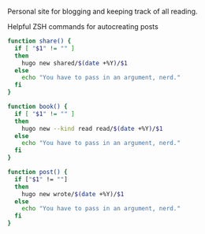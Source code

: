 Personal site for blogging and keeping track of all reading.

Helpful ZSH commands for autocreating posts

```bash
function share() {
  if [ "$1" != "" ]
  then
    hugo new shared/$(date +%Y)/$1
  else 
    echo "You have to pass in an argument, nerd."
  fi
}

function book() {
  if [ "$1" != "" ]
  then
    hugo new --kind read read/$(date +%Y)/$1
  else 
    echo "You have to pass in an argument, nerd."
  fi
}

function post() {
  if ["$1" != ""]
  then
    hugo new wrote/$(date +%Y)/$1
  else
    echo "You have to pass in an argument, nerd."
  fi
}
```